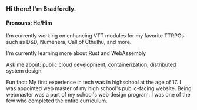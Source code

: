 ### Hi there! I'm Bradfordly.

#### Pronouns: He/Him

I'm currently working on enhancing VTT modules for my favorite TTRPGs such as D&D, Numenera, Call of Cthulhu, and more.

I'm currently learning more about Rust and WebAssembly

Ask me about: public cloud development, containerization, distributed system design

Fun fact: My first experience in tech was in highschool at the age of 17. I was appointed web master of my high school's public-facing website. Being webmaster was a part of my school's web design program. I was one of the few who completed the entire curriculum.
